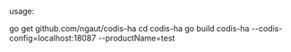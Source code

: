usage:

go get github.com/ngaut/codis-ha
cd codis-ha
go build
codis-ha --codis-config=localhost:18087 --productName=test


